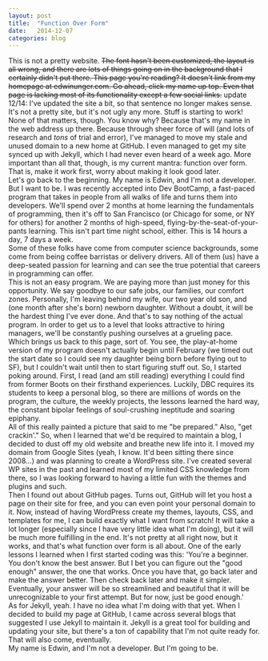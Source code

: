 ```yaml
---
layout: post
title:  "Function Over Form"
date:   2014-12-07
categories: blog
---
```



This is not a pretty website. <strike>The font hasn't been customized, the layout is all wrong, and there are lots of things going on in the background that I certainly didn't put there. This page you're reading? It doesn't link from my homepage at edwinunger.com. Go ahead, click my name up top. Even that page is lacking most of its functionality except a few social links.</strike> update 12/14: I've updated the site a bit, so that sentence no longer makes sense. It's not a pretty site, but it's not ugly any more. Stuff is starting to work!
<br>
None of that matters, though. You know why? Because that's my name in the web address up there. Because through sheer force of will (and lots of research and <i>tons</i> of trial and error), I've managed to move my stale and unused domain to a new home at GitHub. I even managed to get my site synced up with Jekyll, which I had never even heard of a week ago. More important than all that, though, is my current mantra: function over form. That is, make it work first, worry about making it look good later.
<br>
Let's go back to the beginning. My name is Edwin, and I'm not a developer. But I want to be. I was recently accepted into Dev BootCamp, a fast-paced program that takes in people from all walks of life and turns them into developers. We'll spend over 2 months at home learning the fundamentals of programming, then it's off to San Francisco (or Chicago for some, or NY for others) for another 2 months of high-speed, flying-by-the-seat-of-your-pants learning. This isn't part time night school, either. This is 14 hours a day, 7 days a week.
<br>
Some of these folks have come from computer science backgrounds, some come from being coffee barristas or delivery drivers. All of them (us) have a deep-seated passion for learning and can see the true potential that careers in programming can offer.
<br>
This is not an easy program. We are paying more than just money for this opportunity. We say goodbye to our safe jobs, our families, our comfort zones. Personally, I'm leaving behind my wife, our two year old son, and (one month after she's born) newborn daughter. Without a doubt, it will be the hardest thing I've ever done. And that's to say nothing of the actual program. In order to get us to a level that looks attractive to hiring managers, we'll be constantly pushing ourselves at a grueling pace.
<br>
Which brings us back to this page, sort of. You see, the play-at-home version of my program doesn't actually begin until February (we timed out the start date so I could see my daughter being born before flying out to SF), but I couldn't wait until then to start figuring stuff out. So, I started poking around. First, I read (and am still reading) everything I could find from former Boots on their firsthand experiences. Luckily, DBC requires its students to keep a personal blog, so there are millions of words on the program, the culture, the weekly projects, the lessons learned the hard way, the constant bipolar feelings of soul-crushing ineptitude and soaring epiphany.
<br>
All of this really painted a picture that said to me "be prepared." Also, "get crackin'." So, when I learned that we'd be required to maintain a blog, I decided to dust off my old website and breathe new life into it. I moved my domain from Google Sites (yeah, I know. It'd been sitting there since 2008...) and was planning to create a WordPress site. I've created several WP sites in the past and learned most of my limited CSS knowledge from there, so I was looking forward to having a little fun with the themes and plugins and such.
<br>
Then I found out about GitHub pages. Turns out, GitHub will let you host a page on their site for free, and you can even point your personal domain to it. Now, instead of having WordPress create my themes, layouts, CSS, and templates for me, I can build exactly what I want from scratch! It will take a lot longer (especially since I have very little idea what I'm doing), but it will be much more fulfilling in the end. It's not pretty at all right now, but it works, and that's what function over form is all about. One of the early lessons I learned when I first started coding was this: 'You're a beginner. You don't know the best answer. But I bet you can figure out the "good enough" answer, the one that works. Once you have that, go back later and make the answer better. Then check back later and make it simpler. Eventually, your answer will be so streamlined and beautiful that it will be unrecognizable to your first attempt. But for now, just be good enough.'
<br>
As for Jekyll, yeah. I have no idea what I'm doing with that yet. When I decided to build my page at GitHub, I came across several blogs that suggested I use Jekyll to maintain it. Jekyll is a great tool for building and updating your site, but there's a ton of capability that I'm not quite ready for. That will also come, eventually.
<br>
My name is Edwin, and I'm not a developer. But I'm going to be.